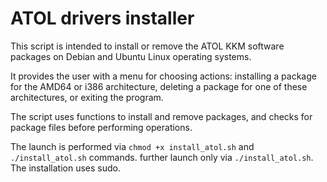 # ATOL drivers installer
This script is intended to install or remove the ATOL KKM software packages on Debian and Ubuntu Linux operating systems.

It provides the user with a menu for choosing actions: installing a package for the AMD64 or i386 architecture, deleting a package for one of these architectures, or exiting the program.

The script uses functions to install and remove packages, and checks for package files before performing operations.

The launch is performed via <code>chmod +x install_atol.sh</code> and <code>./install_atol.sh</code> commands. further launch only via <code>./install_atol.sh</code>. The installation uses sudo.
